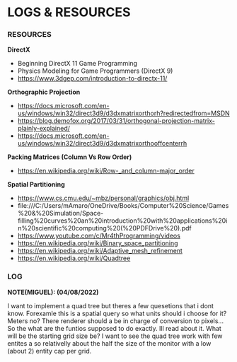 # LOGS & RESOURCES

### RESOURCES

**DirectX**
* Beginning DirectX 11 Game Programming
* Physics Modeling for Game Programmers (DirectX 9)
* https://www.3dgep.com/introduction-to-directx-11/

**Orthographic Projection**
* https://docs.microsoft.com/en-us/windows/win32/direct3d9/d3dxmatrixorthorh?redirectedfrom=MSDN
* https://blog.demofox.org/2017/03/31/orthogonal-projection-matrix-plainly-explained/
* https://docs.microsoft.com/en-us/windows/win32/direct3d9/d3dxmatrixorthooffcenterrh

**Packing Matrices (Column Vs Row Order)**
* https://en.wikipedia.org/wiki/Row-_and_column-major_order

**Spatial Partitioning**
* https://www.cs.cmu.edu/~mbz/personal/graphics/obj.html
* file:///C:/Users/mAmaro/OneDrive/Books/Computer%20Science/Games%20&%20Simulation/Space-filling%20curves%20an%20introduction%20with%20applications%20in%20scientific%20computing%20(%20PDFDrive%20).pdf
* https://www.youtube.com/c/Mr4thProgramming/videos
* https://en.wikipedia.org/wiki/Binary_space_partitioning
* https://en.wikipedia.org/wiki/Adaptive_mesh_refinement
* https://en.wikipedia.org/wiki/Quadtree

### LOG

**NOTE(MIGUEL): (04/08/2022)**

I want to implement a quad tree but theres a few quesetions that i dont know.
Forexamle this is a spatial query so what units should i choose for it? Meters no?
There renderer should a be in charge of conversion to pixels... So the what are the
funtios supposed to do exactly. Ill read about it. What will be the starting grid size be?
I want to see the quad tree work with few entites a so relativelly about the half the size of the 
monitor with a low (about 2) entity cap per grid.